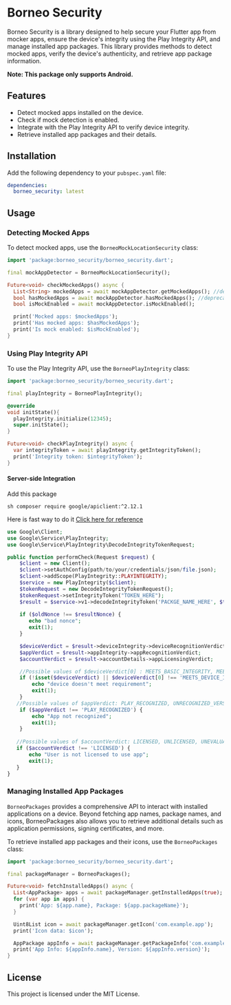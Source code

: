 # Borneo Security

Borneo Security is a library designed to help secure your Flutter app from mocker apps, ensure the device's integrity using the Play Integrity API, and manage installed app packages. This library provides methods to detect mocked apps, verify the device's authenticity, and retrieve app package information.

**Note: This package only supports Android.**

## Features

- Detect mocked apps installed on the device.
- Check if mock detection is enabled.
- Integrate with the Play Integrity API to verify device integrity.
- Retrieve installed app packages and their details.

## Installation

Add the following dependency to your `pubspec.yaml` file:

```yaml
dependencies:
  borneo_security: latest
```

## Usage

### Detecting Mocked Apps

To detect mocked apps, use the `BorneoMockLocationSecurity` class:

```dart
import 'package:borneo_security/borneo_security.dart';

final mockAppDetector = BorneoMockLocationSecurity();

Future<void> checkMockedApps() async {
  List<String> mockedApps = await mockAppDetector.getMockedApps(); //deprecated
  bool hasMockedApps = await mockAppDetector.hasMockedApps(); //deprecated
  bool isMockEnabled = await mockAppDetector.isMockEnabled();

  print('Mocked apps: $mockedApps');
  print('Has mocked apps: $hasMockedApps');
  print('Is mock enabled: $isMockEnabled');
}
```

### Using Play Integrity API

To use the Play Integrity API, use the `BorneoPlayIntegrity` class:

```dart
import 'package:borneo_security/borneo_security.dart';

final playIntegrity = BorneoPlayIntegrity();

@override
void initState(){
  playIntegrity.initialize(12345);
  super.initState();
}

Future<void> checkPlayIntegrity() async {
  var integrityToken = await playIntegrity.getIntegrityToken();
  print('Integrity token: $integrityToken');
}
```


#### Server-side Integration
Add this package 

```sh composer require google/apiclient:^2.12.1```

Here is fast way to do it [Click here for reference](https://stackoverflow.com/a/71528749/17657666)
```php
use Google\Client;
use Google\Service\PlayIntegrity;
use Google\Service\PlayIntegrity\DecodeIntegrityTokenRequest;

public function performCheck(Request $request) {
    $client = new Client();
    $client->setAuthConfig(path/to/your/credentials/json/file.json);
    $client->addScope(PlayIntegrity::PLAYINTEGRITY);
    $service = new PlayIntegrity($client);
    $tokenRequest = new DecodeIntegrityTokenRequest();
    $tokenRequest->setIntegrityToken("TOKEN_HERE");
    $result = $service->v1->decodeIntegrityToken('PACKGE_NAME_HERE', $tokenRequest);
    
    if ($oldNonce !== $resultNonce) {
       echo "bad nonce";
       exit(1);
    }

    $deviceVerdict = $result->deviceIntegrity->deviceRecognitionVerdict;
    $appVerdict = $result->appIntegrity->appRecognitionVerdict;
    $accountVerdict = $result->accountDetails->appLicensingVerdict;

    //Possible values of $deviceVerdict[0] : MEETS_BASIC_INTEGRITY, MEETS_DEVICE_INTEGRITY, MEETS_STRONG_INTEGRITY
    if (!isset($deviceVerdict) || $deviceVerdict[0] !== 'MEETS_DEVICE_INTEGRITY') {
        echo "device doesn't meet requirement";
        exit(1);
    }
   //Possible values of $appVerdict: PLAY_RECOGNIZED, UNRECOGNIZED_VERSION, UNEVALUATED
    if ($appVerdict !== 'PLAY_RECOGNIZED') {
        echo "App not recognized";
        exit(1);
    }
    
   //Possible values of $accountVerdict: LICENSED, UNLICENSED, UNEVALUATED
   if ($accountVerdict !== 'LICENSED') {
       echo "User is not licensed to use app";
       exit(1);
   }
}
```


### Managing Installed App Packages

`BorneoPackages` provides a comprehensive API to interact with installed applications on a device. Beyond fetching app names, package names, and icons, BorneoPackages also allows you to retrieve additional details such as application permissions, signing certificates, and more.

To retrieve installed app packages and their icons, use the `BorneoPackages` class:

```dart
import 'package:borneo_security/borneo_security.dart';

final packageManager = BorneoPackages();

Future<void> fetchInstalledApps() async {
  List<AppPackage> apps = await packageManager.getInstalledApps(true);
  for (var app in apps) {
    print('App: ${app.name}, Package: ${app.packageName}');
  }

  Uint8List icon = await packageManager.getIcon('com.example.app');
  print('Icon data: $icon');

  AppPackage appInfo = await packageManager.getPackageInfo('com.example.app');
  print('App Info: ${appInfo.name}, Version: ${appInfo.version}');
}
```

## License
This project is licensed under the MIT License.
